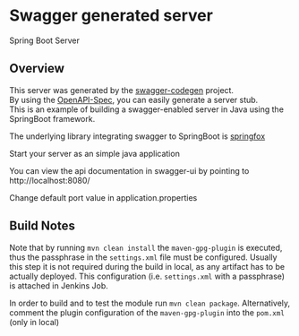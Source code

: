 # Swagger generated server

Spring Boot Server 


## Overview  
This server was generated by the [swagger-codegen](https://github.com/swagger-api/swagger-codegen) project.  
By using the [OpenAPI-Spec](https://github.com/swagger-api/swagger-core), you can easily generate a server stub.  
This is an example of building a swagger-enabled server in Java using the SpringBoot framework.  

The underlying library integrating swagger to SpringBoot is [springfox](https://github.com/springfox/springfox)  

Start your server as an simple java application  

You can view the api documentation in swagger-ui by pointing to  
http://localhost:8080/  

Change default port value in application.properties

## Build Notes

Note that by running `mvn clean install` the `maven-gpg-plugin` is executed, thus 
the passphrase in the `settings.xml` file must be configured. Usually this step
it is not required during the build in local, as any artifact has to be actually 
deployed. This configuration (i.e. `settings.xml` with a passphrase) is attached
in Jenkins Job.

In order to build and to test the module run `mvn clean package`.
Alternatively, comment the plugin configuration of the `maven-gpg-plugin` into
the `pom.xml` (only in local)

